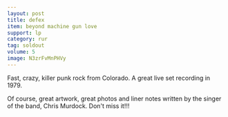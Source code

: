 ```yaml
---
layout: post
title: defex
item: beyond machine gun love
support: lp
category: rur
tag: soldout
volume: 5
image: N3zrFvMnPHVy
---
```


Fast, crazy, killer punk rock from Colorado. A great live set recording in 1979.

Of course, great artwork, great photos and liner notes written by the singer of the band, Chris Murdock. Don't miss it!!!
